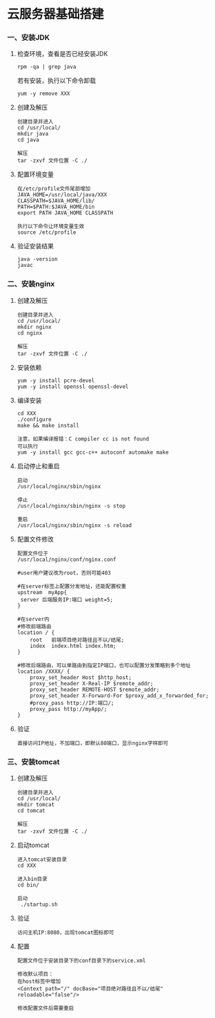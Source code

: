 # 云服务器基础搭建



### 一、安装JDK

1. 检查环境，查看是否已经安装JDK

   ```
   rpm -qa | grep java
   ```

   若有安装，执行以下命令卸载

   ```
   yum -y remove XXX
   ```

2. 创建及解压

   ```
   创建目录并进入
   cd /usr/local/
   mkdir java
   cd java
   
   解压
   tar -zxvf 文件位置 -C ./
   ```

3. 配置环境变量

   ```
   在/etc/profile文件尾部增加
   JAVA_HOME=/usr/local/java/XXX
   CLASSPATH=$JAVA_HOME/lib/
   PATH=$PATH:$JAVA_HOME/bin
   export PATH JAVA_HOME CLASSPATH
   
   执行以下命令让环境变量生效
   source /etc/profile
   ```

   

4. 验证安装结果

   ```
   java -version
   javac
   ```

   

### 二、安装nginx

1. 创建及解压

   ```
   创建目录并进入
   cd /usr/local/
   mkdir nginx
   cd nginx
   
   解压
   tar -zxvf 文件位置 -C ./
   ```

2. 安装依赖

   ```
   yum -y install pcre-devel
   yum -y install openssl openssl-devel
   ```

3. 编译安装

   ```
   cd XXX
   ./configure
   make && make install
   
   注意，如果编译报错：C compiler cc is not found
   可以执行
   yum -y install gcc gcc-c++ autoconf automake make
   ```

4. 启动停止和重启

   ```
   启动
   /usr/local/nginx/sbin/nginx
   
   停止
   /usr/local/nginx/sbin/nginx -s stop
   
   重启
   /usr/local/nginx/sbin/nginx -s reload
   ```

5. 配置文件修改

   ```
   配置文件位于
   /usr/local/nginx/conf/nginx.conf
   
   #user用户建议改为root，否则可能403
   
   #在server标签上配置分发地址，还能配置权重
   upstream  myApp{
   	server 后端服务IP:端口 weight=5;
   }
   
   #在server内
   #修改前端路由
   location / {
       root   前端项目绝对路径且不以/结尾;
       index  index.html index.htm;
   }
   
   #修改后端路由，可以单路由到指定IP端口，也可以配置分发策略到多个地址
   location /XXXX/ {
       proxy_set_header Host $http_host;
       proxy_set_header X-Real-IP $remote_addr;
       proxy_set_header REMOTE-HOST $remote_addr;
       proxy_set_header X-Forward-For $proxy_add_x_forwarded_for;
       #proxy_pass http://IP:端口/;
       proxy_pass http://myApp/;
   }
   
   ```

6. 验证

   ```
   直接访问IP地址，不加端口，即默认80端口，显示nginx字样即可
   ```

   

### 三、安装tomcat

1. 创建及解压

   ```
   创建目录并进入
   cd /usr/local/
   mkdir tomcat
   cd tomcat
   
   解压
   tar -zxvf 文件位置 -C ./
   ```

2. 启动tomcat

   ```
   进入tomcat安装目录
   cd XXX
   
   进入bin目录
   cd bin/
   
   启动
    ./startup.sh
   ```

   

3. 验证

   ```
   访问主机IP:8080，出现tomcat图标即可
   ```

4. 配置

   ```
   配置文件位于安装目录下的conf目录下的service.xml
   
   修改默认项目：
   在host标签中增加
   <Context path="/" docBase="项目绝对路径且不以/结尾" reloadable="false"/>
   
   修改配置文件后需要重启
   ```

   
